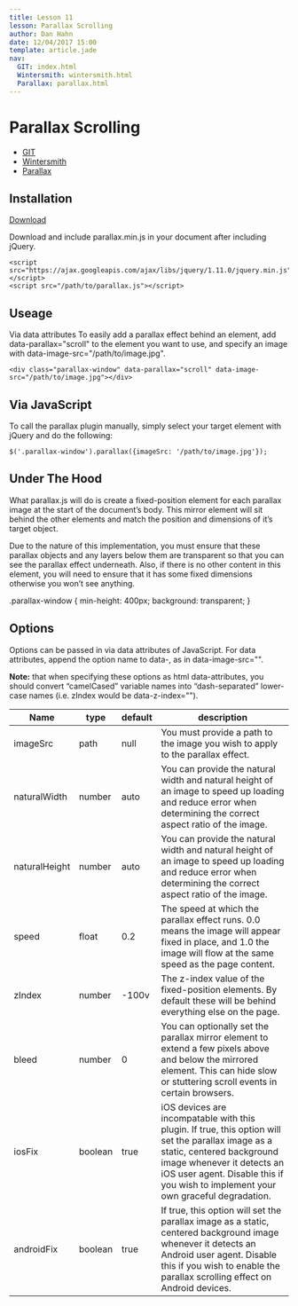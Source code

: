 ```yaml
---
title: Lesson 11
lesson: Parallax Scrolling
author: Dan Hahn
date: 12/04/2017 15:00
template: article.jade
nav:
  GIT: index.html
  Wintersmith: wintersmith.html
  Parallax: parallax.html
---
```


# Parallax Scrolling

* [GIT]()
* [Wintersmith](wintersmith.html)
* [Parallax](parallax.html)

## Installation

<a href="https://github.com/pixelcog/parallax.js/archive/v1.2.zip" class="btn">Download</a>

Download and include parallax.min.js in your document after including jQuery.

	<script src="https://ajax.googleapis.com/ajax/libs/jquery/1.11.0/jquery.min.js"></script>
	<script src="/path/to/parallax.js"></script>

## Useage
Via data attributes
To easily add a parallax effect behind an element, add data-parallax="scroll" to the element you want to use, and specify an image with data-image-src="/path/to/image.jpg".

	<div class="parallax-window" data-parallax="scroll" data-image-src="/path/to/image.jpg"></div>

## Via JavaScript
To call the parallax plugin manually, simply select your target element with jQuery and do the following:

	$('.parallax-window').parallax({imageSrc: '/path/to/image.jpg'});
## Under The Hood

What parallax.js will do is create a fixed-position element for each parallax image at the start of the document’s body. This mirror element will sit behind the other elements and match the position and dimensions of it’s target object.

Due to the nature of this implementation, you must ensure that these parallax objects and any layers below them are transparent so that you can see the parallax effect underneath. Also, if there is no other content in this element, you will need to ensure that it has some fixed dimensions otherwise you won’t see anything.

.parallax-window {
    min-height: 400px;
    background: transparent;
}

## Options

Options can be passed in via data attributes of JavaScript. For data attributes, append the option name to data-, as in data-image-src="".

**Note:** that when specifying these options as html data-attributes, you should convert “camelCased” variable names into “dash-separated” lower-case names (i.e. zIndex would be data-z-index="").

Name          | type    | default | description
--------------|---------|---------|------------------------------
imageSrc      | path    | null    | You must provide a path to the image you wish to apply to the parallax effect.
naturalWidth  | number  | auto    | You can provide the natural width and natural height of an image to speed up loading and reduce error when determining the correct aspect ratio of the image.
naturalHeight | number  | auto    | You can provide the natural width and natural height of an image to speed up loading and reduce error when determining the correct aspect ratio of the image.
speed         | float   | 0.2     | The speed at which the parallax effect runs. 0.0 means the image will appear fixed in place, and 1.0 the image will flow at the same speed as the page content.
zIndex        | number  | -100v   | The z-index value of the fixed-position elements. By default these will be behind everything else on the page.
bleed         | number  | 0       | You can optionally set the parallax mirror element to extend a few pixels above and below the mirrored element. This can hide slow or stuttering scroll events in certain browsers.
iosFix        | boolean | true    | iOS devices are incompatable with this plugin. If true, this option will set the parallax image as a static, centered background image whenever it detects an iOS user agent. Disable this if you wish to implement your own graceful degradation.
androidFix    | boolean | true    | If true, this option will set the parallax image as a static, centered background image whenever it detects an Android user agent. Disable this if you wish to enable the parallax scrolling effect on Android devices.
